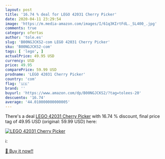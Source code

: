 ```yaml
---
layout: post
title: '16.74 % deal for LEGO 42031 Cherry Picker'
date: 2020-04-11 23:29:54
image: 'https://m.media-amazon.com/images/I/61q3KIrtFdL._SL400_.jpg'
comments: true
category: ofertas
author: 'tole.es'
slug: 'B00NGJCKS2-com LEGO 42031 Cherry Picker'
sku: 'B00NGJCKS2-com'
tags: [ 'lego', ]
actualPrice: 49.95 USD
currency: USD
price: 49.95
comparePrice: 59.99 USD
prodname: 'LEGO 42031 Cherry Picker'
country: 'com'
flag: '🇺🇸'
brand: ''
buyurl: 'https://www.amazon.com/dp/B00NGJCKS2/?tag=tolees-20'
descuento: '16.74'
average: '44.010000000000005'
---
```


There's a deal [LEGO 42031 Cherry Picker](https://www.amazon.com/dp/B00NGJCKS2/?tag=tolees-20)  with  16.74 % discount, final price tag of  49.95 USD (original: 59.99 USD) here:

[![LEGO 42031 Cherry Picker](https://m.media-amazon.com/images/I/61q3KIrtFdL._SL400_.jpg)](https://www.amazon.com/dp/B00NGJCKS2/?tag=tolees-20)

ℹ️:


[🛒 Buy it now!!](https://www.amazon.com/dp/B00NGJCKS2/?tag=tolees-20)
